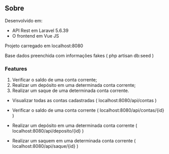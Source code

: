 ## Sobre

Desenvolvido em:
- API Rest em Laravel 5.6.39
- O frontend em Vue JS

Projeto carregado em localhost:8080

Base dados preenchida com informações fakes ( php artisan db:seed )

### Features

1) Verificar o saldo de uma conta corrente;
2) Realizar um depósito em uma determinada conta corrente;
3) Realizar um saque de uma determinada conta corrente.


- Visualizar todas as contas cadastradas ( localhost:8080/api/contas )
    
- Verificar o saldo de uma conta corrente ( localhost:8080/api/contas/{id} )
    
- Realizar um depósito em uma determinada conta corrente ( localhost:8080/api/deposito/{id} )
    
- Realizar um saquem em uma determinada conta corrente ( localhost:8080/api/saque/{id} )


